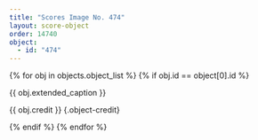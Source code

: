 ```yaml
---
title: "Scores Image No. 474"
layout: score-object
order: 14740
object:
  - id: "474"
---
```


{% for obj in objects.object_list %}
{% if obj.id == object[0].id %}

{{ obj.extended_caption }}

{{ obj.credit }} {.object-credit}

{% endif %}
{% endfor %}
